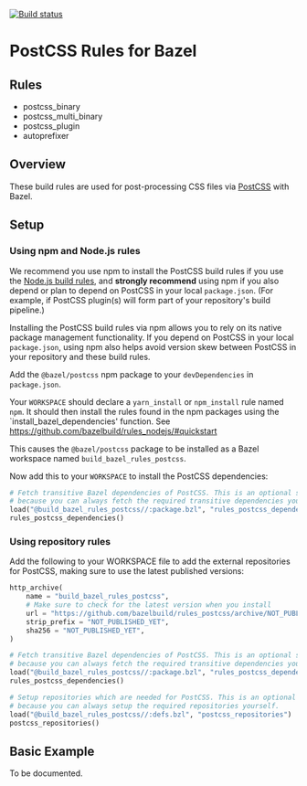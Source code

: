 [![Build status](https://badge.buildkite.com/bc5333505517af47aba68c0c464f17a8e596338b742e6df295.svg)](https://buildkite.com/bazel/rules-postcss)

# PostCSS Rules for Bazel

## Rules

*   postcss_binary
*   postcss_multi_binary
*   postcss_plugin
*   autoprefixer

## Overview

These build rules are used for post-processing CSS files via [PostCSS][postcss]
with Bazel.

[postcss]: https://postcss.org

## Setup

### Using npm and Node.js rules

We recommend you use npm to install the PostCSS build rules if you use the
[Node.js build rules][rules_nodejs], and **strongly recommend** using npm
if you also depend or plan to depend on PostCSS in your local `package.json`.
(For example, if PostCSS plugin(s) will form part of your repository's build
pipeline.)

Installing the PostCSS build rules via npm allows you to rely on its native
package management functionality. If you depend on PostCSS in your local
`package.json`, using npm also helps avoid version skew between PostCSS in
your repository and these build rules.

[rules_nodejs]: https://bazelbuild.github.io/rules_nodejs/

Add the `@bazel/postcss` npm package to your `devDependencies` in
`package.json`.

Your `WORKSPACE` should declare a `yarn_install` or `npm_install` rule named
`npm`. It should then install the rules found in the npm packages using the
`install_bazel_dependencies' function.
See https://github.com/bazelbuild/rules_nodejs/#quickstart

This causes the `@bazel/postcss` package to be installed as a Bazel workspace
named `build_bazel_rules_postcss`.

Now add this to your `WORKSPACE` to install the PostCSS dependencies:

```python
# Fetch transitive Bazel dependencies of PostCSS. This is an optional step
# because you can always fetch the required transitive dependencies yourself.
load("@build_bazel_rules_postcss//:package.bzl", "rules_postcss_dependencies")
rules_postcss_dependencies()
```

### Using repository rules

Add the following to your WORKSPACE file to add the external repositories for
PostCSS, making sure to use the latest published versions:

```python
http_archive(
    name = "build_bazel_rules_postcss",
    # Make sure to check for the latest version when you install
    url = "https://github.com/bazelbuild/rules_postcss/archive/NOT_PUBLISHED_YET.zip",
    strip_prefix = "NOT_PUBLISHED_YET",
    sha256 = "NOT_PUBLISHED_YET",
)

# Fetch transitive Bazel dependencies of PostCSS. This is an optional step
# because you can always fetch the required transitive dependencies yourself.
load("@build_bazel_rules_postcss//:package.bzl", "rules_postcss_dependencies")
rules_postcss_dependencies()

# Setup repositories which are needed for PostCSS. This is an optional step
# because you can always setup the required repositories yourself.
load("@build_bazel_rules_postcss//:defs.bzl", "postcss_repositories")
postcss_repositories()
```

## Basic Example

To be documented.
